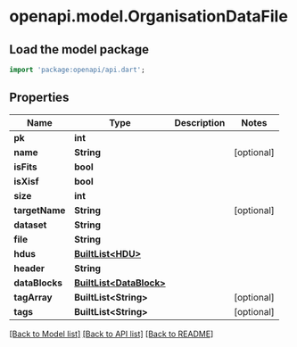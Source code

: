# openapi.model.OrganisationDataFile

## Load the model package
```dart
import 'package:openapi/api.dart';
```

## Properties
Name | Type | Description | Notes
------------ | ------------- | ------------- | -------------
**pk** | **int** |  | 
**name** | **String** |  | [optional] 
**isFits** | **bool** |  | 
**isXisf** | **bool** |  | 
**size** | **int** |  | 
**targetName** | **String** |  | [optional] 
**dataset** | **String** |  | 
**file** | **String** |  | 
**hdus** | [**BuiltList&lt;HDU&gt;**](HDU.md) |  | 
**header** | **String** |  | 
**dataBlocks** | [**BuiltList&lt;DataBlock&gt;**](DataBlock.md) |  | 
**tagArray** | **BuiltList&lt;String&gt;** |  | [optional] 
**tags** | **BuiltList&lt;String&gt;** |  | [optional] 

[[Back to Model list]](../README.md#documentation-for-models) [[Back to API list]](../README.md#documentation-for-api-endpoints) [[Back to README]](../README.md)


